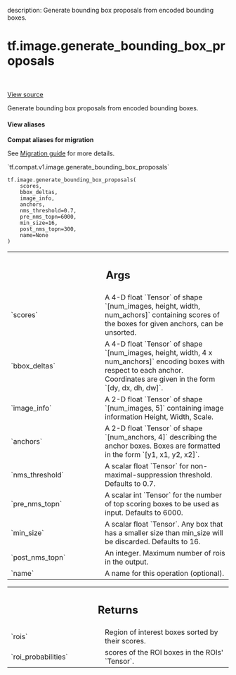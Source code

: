 description: Generate bounding box proposals from encoded bounding boxes.

<div itemscope itemtype="http://developers.google.com/ReferenceObject">
<meta itemprop="name" content="tf.image.generate_bounding_box_proposals" />
<meta itemprop="path" content="Stable" />
</div>

# tf.image.generate_bounding_box_proposals

<!-- Insert buttons and diff -->

<table class="tfo-notebook-buttons tfo-api nocontent" align="left">

</table>

<a target="_blank" class="external" href="/code/stable/tensorflow/python/ops/image_ops_impl.py">View source</a>



Generate bounding box proposals from encoded bounding boxes.

<section class="expandable">
  <h4 class="showalways">View aliases</h4>
  <p>
<b>Compat aliases for migration</b>
<p>See
<a href="https://www.tensorflow.org/guide/migrate">Migration guide</a> for
more details.</p>
<p>`tf.compat.v1.image.generate_bounding_box_proposals`</p>
</p>
</section>

<pre class="devsite-click-to-copy prettyprint lang-py tfo-signature-link">
<code>tf.image.generate_bounding_box_proposals(
    scores,
    bbox_deltas,
    image_info,
    anchors,
    nms_threshold=0.7,
    pre_nms_topn=6000,
    min_size=16,
    post_nms_topn=300,
    name=None
)
</code></pre>



<!-- Placeholder for "Used in" -->


<!-- Tabular view -->
 <table class="responsive fixed orange">
<colgroup><col width="214px"><col></colgroup>
<tr><th colspan="2"><h2 class="add-link">Args</h2></th></tr>

<tr>
<td>
`scores`
</td>
<td>
A 4-D float `Tensor` of shape
`[num_images, height, width, num_achors]` containing scores of
 the boxes for given anchors, can be unsorted.
</td>
</tr><tr>
<td>
`bbox_deltas`
</td>
<td>
A 4-D float `Tensor` of shape
`[num_images, height, width, 4 x num_anchors]` encoding boxes
 with respect to each anchor. Coordinates are given
 in the form `[dy, dx, dh, dw]`.
</td>
</tr><tr>
<td>
`image_info`
</td>
<td>
A 2-D float `Tensor` of shape `[num_images, 5]`
containing image information Height, Width, Scale.
</td>
</tr><tr>
<td>
`anchors`
</td>
<td>
A 2-D float `Tensor` of shape `[num_anchors, 4]`
describing the anchor boxes.
Boxes are formatted in the form `[y1, x1, y2, x2]`.
</td>
</tr><tr>
<td>
`nms_threshold`
</td>
<td>
A scalar float `Tensor` for non-maximal-suppression
threshold. Defaults to 0.7.
</td>
</tr><tr>
<td>
`pre_nms_topn`
</td>
<td>
A scalar int `Tensor` for the number of
top scoring boxes to be used as input. Defaults to 6000.
</td>
</tr><tr>
<td>
`min_size`
</td>
<td>
A scalar float `Tensor`. Any box that has a smaller size
than min_size will be discarded. Defaults to 16.
</td>
</tr><tr>
<td>
`post_nms_topn`
</td>
<td>
An integer. Maximum number of rois in the output.
</td>
</tr><tr>
<td>
`name`
</td>
<td>
A name for this operation (optional).
</td>
</tr>
</table>



<!-- Tabular view -->
 <table class="responsive fixed orange">
<colgroup><col width="214px"><col></colgroup>
<tr><th colspan="2"><h2 class="add-link">Returns</h2></th></tr>

<tr>
<td>
`rois`
</td>
<td>
Region of interest boxes sorted by their scores.
</td>
</tr><tr>
<td>
`roi_probabilities`
</td>
<td>
scores of the ROI boxes in the ROIs' `Tensor`.
</td>
</tr>
</table>

